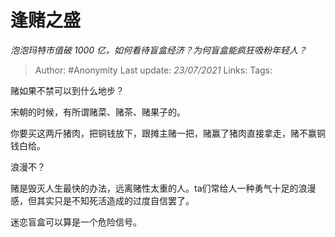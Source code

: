 # 逢赌之盛
*泡泡玛特市值破 1000 亿，如何看待盲盒经济？为何盲盒能疯狂吸粉年轻人？*

> Author: #Anonymity
Last update: *23/07/2021* 
Links:
Tags:    


赌如果不禁可以到什么地步？

宋朝的时候，有所谓赌菜、赌茶、赌果子的。

你要买这两斤猪肉，把铜钱放下，跟摊主赌一把，赌赢了猪肉直接拿走，赌不赢铜钱白给。

浪漫不？

  


赌是毁灭人生最快的办法，远离赌性太重的人。ta们常给人一种勇气十足的浪漫感，但其实只是不知死活造成的过度自信罢了。

迷恋盲盒可以算是一个危险信号。



